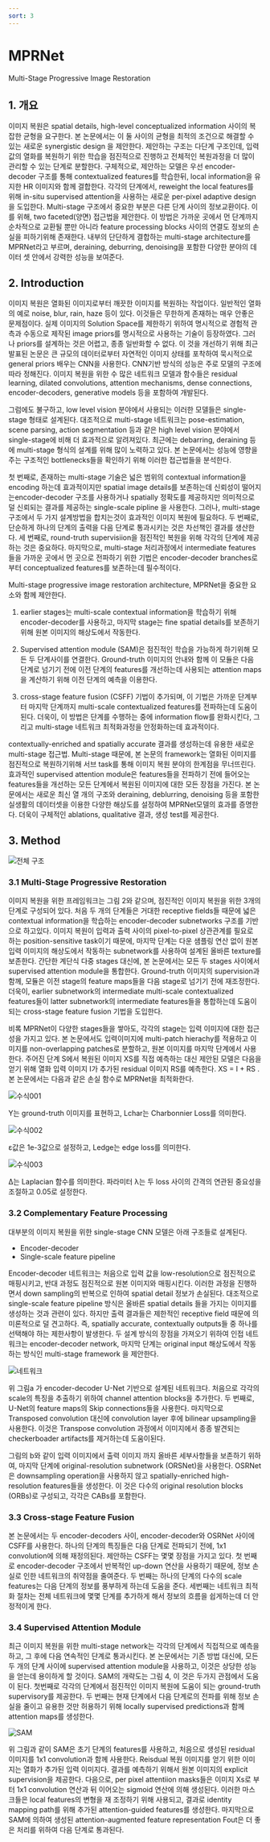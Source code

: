 ```yaml
---
sort: 3
---
```


# MPRNet  
Multi-Stage Progressive Image Restoration   

## 1. 개요  
이미지 복원은 spatial details, high-level conceptualized information 사이의 복잡한 균형을 요구한다. 본 논문에서는 이 둘 사이의 균형을 최적의 조건으로 해결할 수 있는 새로운 synergistic design 을 제안한다. 제안하는 구조는 다단계 구조인데, 입력 값의 열화를 복원하기 위한 학습을 점진적으로 진행하고 전체적인 복원과정을 더 많이 관리할 수 있는 단계로 분할한다. 구체적으로, 제안하는 모델은 우선 encoder-decoder 구조를 통해 contextualized features를 학습한뒤, local information을 유지한 HR 이미지와 함께 결합한다. 각각의 단계에서, reweight the local features를 위해 in-situ supervised attention을 사용하는 새로운 per-pixel adaptive design을 도입한다. Multi-stage 구조에서 중요한 부분은 다른 단계 사이의 정보교환이다. 이를 위해, two faceted(양면) 접근법을 제안한다. 이 방법은 가까운 곳에서 먼 단계까지 순차적으로 교환될 뿐만 아니라 feature processing blocks 사이의 연결도 정보의 손실을 피하기위해 존재한다. 내부의 단단하게 결합하는 multi-stage architecture를 MPRNet라고 부르며, deraining, deburring, denoising을 포함한 다양한 분야의 데이터 셋 안에서 강력한 성능을 보여준다.  

## 2. Introduction  
이미지 복원은 열화된 이미지로부터 깨끗한 이미지를 복원하는 작업이다. 일반적인 열화의 예로 noise, blur, rain, haze 등이 있다. 이것들은 무한하게 존재하는 매우 안좋은 문제점이다. 실제 이미지의 Solution Space를 제한하기 위하여 명시적으로 경험적 관측과 수동으로 제작된 image priors를 명시적으로 사용하는 기술이 등장하였다. 그러나 priors를 설계하는 것은 어렵고, 종종 일반화할 수 없다. 이 것을 개선하기 위해 최근 발표된 논문은 큰 규모의 데이터로부터 자연적인 이미지 상태를 포착하여 묵시적으로 general priors 배우는 CNN을 사용한다. CNN기반 방식의 성능은 주로 모델의 구조에 따라 정해진다. 이미지 복원을 위한 수 많은 네트워크 모델과 함수들은 residual learning, dilated convolutions, attention mechanisms, dense connections, encoder-decoders, generative models 등을 포함하여 개발된다.  

그럼에도 불구하고, low level vision 분야에서 사용되는 이러한 모델들은 single-stage 형태로 설계된다. 대조적으로 multi-stage 네트워크는 pose-estimation, scene parsing, action segmentation 등과 같은 high level vision 분야에서 single-stage에 비해 더 효과적으로 알려져있다. 최근에는 debarring, deraining 등에 multi-stage 형식의 설계를 위해 많이 노력하고 있다. 본 논문에서는 성능에 영향을 주는 구조적인 bottlenecks들을 확인하기 위해 이러한 접근법들을 분석한다.  

첫 번째로, 존재하는 multi-stage 기술은 넓은 범위의 contextual information을 encoding 하는데 효과적이지만 spatial image details를 보존하는데 신뢰성이 떨어지는encoder-decoder 구조를 사용하거나 spatially 정확도를 제공하지만 의미적으로 덜 신뢰되는 결과를 제공하는 single-scale pipline 을 사용한다. 그러나, multi-stage 구조에서 두 가지 설계방법을 합치는것이 효과적인 이미지 복원에 필요하다.
두 번째로, 단순하게 하나의 단계의 출력을 다음 단계로 통과시키는 것은 차선책인 결과를 생산한다. 세 번째로, round-truth supervisiion을 점진적인 복원을 위해 각각의 단계에 제공하는 것은 중요하다. 마지막으로, multi-stage 처리과정에서 intermediate features들을 가까운 곳에서 먼 곳으로 전파하기 위한 기법은 encoder-decoder branches로부터 conceptualized features를 보존하는데 필수적이다.  

Multi-stage progressive image restoration architecture, MPRNet을 중요한 요소와 함께 제안한다.  
1) earlier stages는 multi-scale contextual information을 학습하기 위해 encoder-decoder를 사용하고, 마지막 stage는 fine spatial details를 보존하기 위해 원본 이미지의 해상도에서 작동한다.  

2) Supervised attention module (SAM)은 점진적인 학습을 가능하게 하기위해 모든 두 단계사이를 연결한다. Ground-truth 이미지의 안내와 함께 이 모듈은 다음 단계로 넘기기 전에 이전 단계의 features를 개선하는데 사용되는 attention maps을 계산하기 위해 이전 단계의 예측을 이용한다.  

3) cross-stage feature fusion (CSFF) 기법이 추가되며, 이 기법은 가까운 단계부터 마지막 단계까지 multi-scale contextualized features를 전파하는데 도움이된다. 더욱이, 이 방법은 단계를 수행하는 중에 information flow를 완화시킨다, 그리고 multi-stage 네트워크 최적화과정을 안정화하는데 효과적이다.  

contextually-enriched and spatially accurate 결과를 생성하는데 유용한 새로운 multi-stage 접근법. Multi-stage 때문에, 본 논문의 framework는 열화된 이미지를 점진적으로 복원하기위해 서브 task를 통해 이미지 복원 분야의 한계점을 무너뜨린다. 효과적인 supervised attention module은 features들을 전파하기 전에 들어오는 features들을 개선하는 모든 단계에서 복원된 이미지에 대한 모든 장점을 가진다. 본 논문에서는 새로운 최신 열 개의 구조와 deraining, deblurring, denoising 등을 포함한 실생활의 데이터셋을 이용한 다양한 해상도를 설정하여 MPRNet모델의 효과를 증명한다. 더욱이 구체적인 ablations, qualitative 결과, 생성 test를 제공한다.  

## 3. Method  
![전체 구조](../../static/MPRNet/MPRNet_architecture.png)  
### 3.1 Multi-Stage Progressive Restoration  
이미지 복원을 위한 프레임워크는 그림 2와 같으며, 점진적인 이미지 복원을 위한 3개의 단계로 구성되어 있다. 처음 두 개의 단계들은 거대한 receptive fields들 때문에 넓은 contextual information을 학습하는 encoder-decoder subnetworks 구조를 기반으로 하고있다. 이미지 복원이 입력과 출력 사이의 pixel-to-pixel 상관관계를 필요로 하는 position-sensitive task이기 때문에, 마지막 단계는  다운 샘플링 연산 없이 원본 입력 이미지의 해상도에서 작동하는 subnetwork를 사용하여 설계된 올바른 texture를 보존한다. 간단한 계단식 다중 stages 대신에, 본 논문에서는 모든 두 stages 사이에서 supervised attention module을 통합한다. Ground-truth 이미지의 supervision과 함께, 모듈은 이전 stage의 feature maps들을 다음 stage로 넘기기 전에 재조정한다. 더욱이, earlier subnetwork의 intermediate multi-scale contextualized features들이 latter subnetwork의 intermediate features들을 통합하는데 도움이 되는 cross-stage feature fusion 기법을 도입한다.  

비록 MPRNet이 다양한 stages들을 쌓아도, 각각의 stage는 입력 이미지에 대한 접근성을 가지고 있다. 본 논문에서도 입력이미지에 multi-patch hierachy를 적용하고 이미지를 non-overlapping patches로 분할하고, 원본 이미지를 마지막 단계에서 사용한다. 주어진 단계 S에서 복원된 이미지 XS를 직접 예측하는 대신 제안된 모델은 다음을 얻기 위해 열화 입력 이미지 I가 추가된 residual 이미지 RS를 예측한다. XS = I + RS . 본 논문에서는 다음과 같은 손실 함수로 MPRNet을 최적화한다.  

![수식001](../../static/MPRNet/MPRNet_math001.png)  

Y는 ground-truth 이미지를 표현하고, Lchar는 Charbonnier Loss를 의미한다.  

![수식002](../../static/MPRNet/MPRNet_math002.png)  

ε값은 1e-3값으로 설정하고, Ledge는 edge loss를 의미한다.  

![수식003](../../static/MPRNet/MPRNet_math003.png)  

∆는 Laplacian 함수를 의미한다. 파라미터 λ는 두 loss 사이의 간격의 연관된 중요성을 조절하고 0.05로 설정한다.  

### 3.2 Complementary Feature Processing  
대부분의 이미지 복원을 위한 single-stage CNN 모델은 아래 구조들로 설계된다.  

- Encoder-decoder  
- Single-scale feature pipeline  

Encoder-decoder 네트워크는 처음으로 입력 값을 low-resolution으로 점진적으로 매핑시키고, 반대 과정도 점진적으로 원본 이미지와 매핑시킨다. 이러한 과정을 진행하면서 down sampling의 반복으로 인하여 spatial detail 정보가 손실된다. 대조적으로 single-scale feature pipeline 방식은 올바른 spatial details 들을 가지는 이미지를 생성하는 것과 관련이 있다. 하지만 출력 결과들은 제한적인 receptive field 때문에 의미론적으로 덜 견고하다. 즉, spatially accurate, contextually outputs들 중 하나를 선택해야 하는 제한사항이 발생한다. 두 설계 방식의 장점을 가져오기 위하여 인접 네트워크는 encoder-decoder network, 마지막 단계는 original input 해상도에서 작동하는 방식인 multi-stage framework 을 제안한다.  

![네트워크](../../static/MPRNet/MPRNet_network.png)  

위 그림a 가 encoder-decoder U-Net 기반으로 설계된 네트워크다. 처음으로 각각의 scale의 특징을 추출하기 위하여 channel attention blocks을 추가한다. 두 번째로, U-Net의 feature maps의 Skip connections들을 사용한다. 마지막으로 Transposed convolution 대신에 convolution layer 후에 bilinear upsampling을 사용한다. 이것은 Transpose convolution 과정에서 이미지에서 종종 발견되는 checkerboader artifacts를 제거하는데 도움이된다.  

그림의 b와 같이 입력 이미지에서 출력 이미지 까지 올바른 세부사항들을 보존하기 위하여, 마지막 단계에 original-resolution subnetwork (ORSNet)을 사용한다. OSRNet은 downsampling operation을 사용하지 않고 spatially-enriched high-resolution features들을 생성한다. 이 것은 다수의 original resolution blocks (ORBs)로 구성되고, 각각은 CABs를 포함한다.  

### 3.3 Cross-stage Feature Fusion  
본 논문에서는 두 encoder-decoders 사이, encoder-decoder와 OSRNet 사이에 CSFF를 사용한다. 하나의 단계의 특징들은 다음 단계로 전파되기 전에, 1x1 convolution에 의해 재정의된다. 제안하는 CSFF는 몇몇 장점을 가지고 있다. 첫 번째로 encoder-decoder 구조에서 반복적인 up-down 연산을 사용하기 때문에, 정보 손실로 인한 네트워크의 취약점을 줄여준다. 두 번째는 하나의 단계의 다수의 scale features는 다음 단계의 정보를 풍부하게 하는데 도움을 준다. 세번째는 네트워크 최적화 절차는 전체 네트워크에 몇몇 단계를 추가하게 해서 정보의 흐름을 쉽게하는데 더 안정적이게 한다.  

### 3.4 Supervised Attention Module  
최근 이미지 복원을 위한 multi-stage network는 각각의 단계에서 직접적으로 예측을 하고, 그 후에 다음 연속적인 단계로 통과시킨다. 본 논문에서는 기존 방법 대신에, 모든 두 개의 단계 사이에 supervised attention module을 사용하고, 이것은 상당한 성능을 얻는데 용이하게 할 것이다. SAM의 개략도는 그림 4, 이 것은 두가지 관점에서 도움이 된다. 첫번째로 각각의 단계에서 점진적인 이미지 복원에 도움이 되는 ground-truth supervisory를 제공한다. 두 번째는 현재 단계에서 다음 단계로의 전파를 위해 정보 손실을 줄이고 유용한 것만 허용하기 위해 locally supervised predictions과 함께 attention maps를 생성한다.  

![SAM](../../static/MPRNet/MPRNet_SAM.png)  

위 그림과 같이 SAM은 초기 단계의 features를 사용하고, 처음으로 생성된 residual 이미지를 1x1 convolution과 함께 사용한다. Reisdual 복원 이미지를 얻기 위한 이미지는 열화가 추가된 입력 이미지다. 결과를 예측하기 위해서 원본 이미지의 explicit supervision을 제공한다. 다음으로, per pixel attentiion masks들은 이미지 Xs로 부터 1x1 convolution 연산과 뒤 이어오는 sigmoid 연산에 의해 생성된다. 이러한 마스크들은 local features의 변형을 재 조정하기 위해 사용되고, 결과로 identity mapping path를 위해 추가된 attention-guided features를 생성한다. 마지막으로 SAM에 의하여 생성된 attention-augmented feature representation Fout은 더 좋은 처리를 위하여 다음 단계로 통과된다.